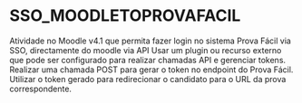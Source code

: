 # SSO_MOODLETOPROVAFACIL
Atividade no Moodle v4.1 que permita fazer login no sistema Prova Fácil via SSO, directamente do moodle via API
Usar um plugin ou recurso externo que pode ser configurado para realizar chamadas API e gerenciar tokens.
Realizar uma chamada POST para gerar o token no endpoint do Prova Fácil.
Utilizar o token gerado para redirecionar o candidato para o URL da prova correspondente.
